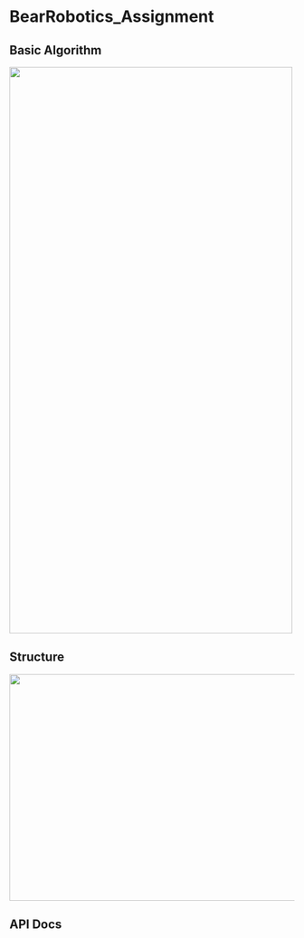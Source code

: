 # BearRobotics_Assignment  
## Basic Algorithm
<img src="https://user-images.githubusercontent.com/92581635/205820170-a78164ce-4b66-4d13-b32b-693bbce27500.png" width="500" height="1000"/>

## Structure
<img src="https://user-images.githubusercontent.com/92581635/205822157-34af3eba-800b-454e-8db6-ace3f1a3e48f.png" width="1000" height="400"/>

## API Docs
### 
